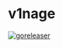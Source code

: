 # v1nage

[![goreleaser](https://github.com/nsupc/v1nage/actions/workflows/release.yml/badge.svg)](https://github.com/nsupc/v1nage/actions/workflows/release.yml)
